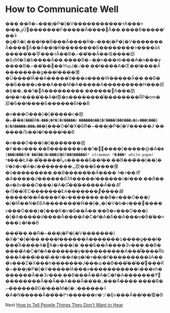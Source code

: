 # How to Communicate Well

���܂��R�~���j�P�[�V�����������ɂ́A���ꂪ�ǂ��قǓ�������F�����Ȃ����΂Ȃ��܂����B�����͂��ꎩ�g�̃X�L���ł��B���Ȃ����R�~���j�P�[�V�������Ȃ����΂Ȃ��Ȃ��l�Ɍ��ׂ������Ƃ��������ɂ����āA�����͂��荢���ɂȂ��B�ނ��͂��Ȃ��𗝉����邱�ƂɔM�S�ɓ����Ă��܂����B�ނ��͕n���ɘb���A�n���ɏ����B�ނ��͂��΂��ΉߘJ�܂��͑ދ��ł����A�Œ��ł����Ȃ��������g���ł����傫�Ȗ����ł͂Ȃ��A�����̎d���ɑ����W�����Ă��܂��B���Ƃ����u���A���M�A�����A���������H���邱�Ƃ̗��_��1�́A���������܂������΁A���肪�ǂ��ɂ����̂��A�ǂ̂悤�ɒ��������̂��������ȒP�ɒm�邱�Ƃ��ł����Ƃ������Ƃł��B

�v���O���}�[�͐����c�肪�ޏ��̃`�[���Ƃ̃R�~���j�P�[�V�����Ɉˑ������Љ��I�ȓ����ł��B���x�ȃv���O���}�[�́A�����x���ޏ��̃`�[���O�̐l�X�Ƃ̃R�~���j�P�[�V�����Ɉˑ������Љ��I�ȓ����ł��B

�v���O���}�[�͍������疽�߂��o���܂��B�������s��1�̋����[�����@�́A�`�[���O�̉��炩�̒��Ă��J�n���邱�Ƃł��B�����́A* strawman *�܂���* white-paper *�`���ŁA�܂��͌����ł̂ݍs�����Ƃ��ł��܂��B���̃��[�_�[�V�b�v�́A�c�_�̏������ݒ肷���Ƃ����傫�ȗ��_�������܂��B�����͂��Ȃ����ᔻ�ɂ��炵�A�����Ɉ������ƂɁA�����Ɩ������\�I���܂��B���x�ȃv���O���}�́A�Ɠ��̗͂������Ă��邽�ߓƎ��̐ӔC�������̂ŁA�������󂯓����鏀�����ł��Ă����K�v�������܂��B�v���O���}�[�ł͂Ȃ��N�ƉƂ́A�������̓_�Ń��[�_�[�V�b�v���񋟂����v���O���}�[���K�v�Ƃ��Ă��܂��B�v���O���}�[�́A�����ɗ����Ă����A�C�f�A�ƃ��A���e�B�̋��n���̈ꕔ�ł��B

���͂��܂��R�~���j�P�[�V�������}�X�^�[�ł��܂����ł������A�������ݎ����g���ł����̂́A����4�̃A�v���[�`���Ƃ��Ă����Ǝv���܂��B�����̃A�C�f�A�������ɏ����������A���͌����Řb���A���́i���ۂ̎��ɂ��d�q�I�ɂ��j�f���������āA���̃v���Z�X���h�������J���Ԃ��B���͂��̎��̓���R�~���j�P�[�V�����ł́A���x�����������\���ɐh�������Ȃ��Ǝv���܂��B���Ȃ��̃A�C�f�A�������Ɏ󂯓��������Ȃ��Ȃ��A���Ȃ��͗��_���Ă͂����܂����B�ނ��̏����ɃG�l���M�[�𓊓������ꍇ�A�N�����Ȃ��̂��߂ɂ������n�ゾ�Ƃ͎v���Ȃ��ł��傤�B

Next [How to Tell People Things They Don't Want to Hear](09-How-to-Tell-People-Things-They-Don't-Want-to-Hear.md)
